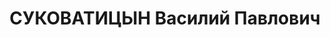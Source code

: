 ---
title: СУКОВАТИЦЫН Василий Павлович
description: "Род. в 1881, Казахстан, г. Алма-Ата, русский, б/п. Проживал: г. Ленинград,\
  \ Гагаринская ул., д. 3, кв. 21а. Пом. начальника 2-го отдела УВМС РККА военинженер\
  \ 1-го ранга \n  Арестован 31.12.1936. Обв. по ст. 58-7-8-11 УК РСФСР. Приговор:\
  \ выездная сессия ВК ВС СССР в г. Ленинград, 04.05.1937 – ВМН. Расстрелян 05.05.1937"
---